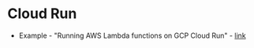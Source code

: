 # Cloud Run

- Example - "Running AWS Lambda functions on GCP Cloud Run" - [link](https://github.com/kelseyhightower/lambda-on-cloud-run)
